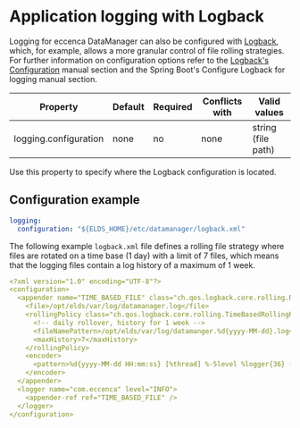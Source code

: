 # Application logging with Logback

Logging for eccenca DataManager can also be configured with [Logback](https://logback.qos.ch/), which, for example, allows a more granular control of file rolling strategies. For further information on configuration options refer to the [Logback's Configuration](https://logback.qos.ch/manual/configuration.html) manual section and the Spring Boot's Configure Logback for logging manual section.

| Property | Default | Required | Conflicts with | Valid values |
| -------- | ------- | -------- | -------------- | ------------ |
| logging.configuration | none | no | none | string (file path) |

Use this property to specify where the Logback configuration is located.

## Configuration example

``` yaml
logging:
  configuration: "${ELDS_HOME}/etc/datamanager/logback.xml"
```

The following example `logback.xml` file defines a rolling file strategy where files are rotated on a time base (1 day) with a limit of 7 files, which means that the logging files contain a log history of a maximum of 1 week.

``` yaml
<?xml version="1.0" encoding="UTF-8"?>
<configuration>
  <appender name="TIME_BASED_FILE" class="ch.qos.logback.core.rolling.RollingFileAppender">
    <file>/opt/elds/var/log/datamanager.log</file>
    <rollingPolicy class="ch.qos.logback.core.rolling.TimeBasedRollingPolicy">
      <!-- daily rollover, history for 1 week -->
      <fileNamePattern>/opt/elds/var/log/datamanger.%d{yyyy-MM-dd}.log</fileNamePattern>
      <maxHistory>7</maxHistory>
    </rollingPolicy>
    <encoder>
      <pattern>%d{yyyy-MM-dd HH:mm:ss} [%thread] %-5level %logger{36} - %msg%n</pattern>
    </encoder>
  </appender>
  <logger name="com.eccenca" level="INFO">
    <appender-ref ref="TIME_BASED_FILE" />
  </logger>
</configuration>
```
